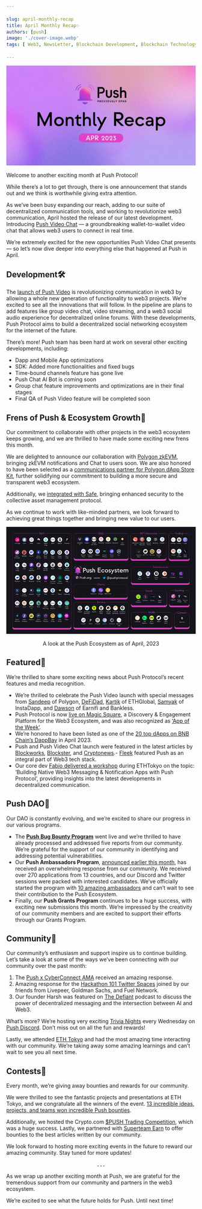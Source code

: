 ```yaml
---

slug: april-monthly-recap
title: April Monthly Recap✨
authors: [push]
image: './cover-image.webp'
tags: [ Web3, NewsLetter, Blockchain Development, Blockchain Technology]

---
```


![Cover image of April Monthly Recap✨](./cover-image.webp)

Welcome to another exciting month at Push Protocol!

While there’s a lot to get through, there is one announcement that stands out and we think is worthwhile giving extra attention.

<!--truncate-->

As we’ve been busy expanding our reach, adding to our suite of decentralized communication tools, and working to revolutionize web3 communication, April hosted the release of our latest development. Introducing [Push Video Chat](https://twitter.com/pushprotocol/status/1646483829287182339) — a groundbreaking wallet-to-wallet video chat that allows web3 users to connect in real time.

We’re extremely excited for the new opportunities Push Video Chat presents — so let’s now dive deeper into everything else that happened at Push in April.

## Development🛠️

The [launch of Push Video](https://medium.com/push-protocol/push-launches-wallet-to-wallet-video-chat-3240f3c6bf8) is revolutionizing communication in web3 by allowing a whole new generation of functionality to web3 projects. We’re excited to see all the innovations that will follow. In the pipeline are plans to add features like group video chat, video streaming, and a web3 social audio experience for decentralized online forums. With these developments, Push Protocol aims to build a decentralized social networking ecosystem for the internet of the future.

There’s more! Push team has been hard at work on several other exciting developments, including:

- Dapp and Mobile App optimizations
- SDK: Added more functionalities and fixed bugs
- Time-bound channels feature has gone live
- Push Chat AI Bot is coming soon
- Group chat feature improvements and optimizations are in their final stages
- Final QA of Push Video feature will be completed soon

## Frens of Push & Ecosystem Growth🌱

Our commitment to collaborate with other projects in the web3 ecosystem keeps growing, and we are thrilled to have made some exciting new frens this month.

We are delighted to announce our collaboration with [Polygon zkEVM](https://twitter.com/pushprotocol/status/1640396503029104640?s=20), bringing zkEVM notifications and Chat to users soon. We are also honored to have been selected as a [communications partner for Polygon dApp Store Kit](https://twitter.com/pushprotocol/status/1646621032420196353), further solidifying our commitment to building a more secure and transparent web3 ecosystem.

Additionally, we [integrated with Safe](https://twitter.com/pushprotocol/status/1646182889632018432), bringing enhanced security to the collective asset management protocol.

As we continue to work with like-minded partners, we look forward to achieving great things together and bringing new value to our users.

![Ecosystem](./image-1.webp)
<center>A look at the Push Ecosystem as of April, 2023</center>

## Featured📰

We’re thrilled to share some exciting news about Push Protocol’s recent features and media recognition.

- We’re thrilled to celebrate the Push Video launch with special messages from [Sandeep](https://twitter.com/pushprotocol/status/1648390010444324871?s=20) of Polygon, [DeFiDad](https://twitter.com/pushprotocol/status/1649095591060815892?s=20), [Kartik](https://twitter.com/pushprotocol/status/1648733201618042898?s=20) of ETHGlobal, [Samyak](https://twitter.com/pushprotocol/status/1649820359280017409?s=20) of InstaDapp, and [Dawson](https://twitter.com/pushprotocol/status/1649442872486182912?s=20) of Earnifi and Bankless.
- Push Protocol is now [live on Magic Square](https://twitter.com/pushprotocol/status/1641771423411699717?s=20), a Discovery & Engagement Platform for the Web3 Ecosystem, and was also recognized as [‘App of the Week’](https://twitter.com/pushprotocol/status/1647869769138184193?s=20).
- We’re honored to have been listed as one of the [20 top dApps on BNB Chain’s DappBay](https://twitter.com/pushprotocol/status/1646911286603554817?s=20) in April 2023.
- Push and Push Video Chat launch were featured in the latest articles by [Blockworks](https://twitter.com/pushprotocol/status/1646936356554194946?s=20), [Blockster](https://twitter.com/pushprotocol/status/1647268544063721473?s=20), and [Cryptonews](https://twitter.com/pushprotocol/status/1647630940108206080?s=20).- [Fleek](https://twitter.com/pushprotocol/status/1649004992227954688?s=20) featured Push as an integral part of Web3 tech stack.
- Our core dev [Fabio delivered a workshop](https://twitter.com/ETHGlobal/status/1646823876880416769?s=20) during ETHTokyo on the topic: ‘Building Native Web3 Messaging & Notification Apps with Push Protocol’, providing insights into the latest developments in decentralized communication.

## Push DAO🤝

Our DAO is constantly evolving, and we’re excited to share our progress in our various programs.

- The <a href="https://twitter.com/Push_DAO/status/1640749633746993167"><b>Push Bug Bounty Program</b></a> went live and we’re thrilled to have already processed and addressed five reports from our community. We’re grateful for the support of our community in identifying and addressing potential vulnerabilities.
- Our <b>Push Ambassadors Program</b>, [announced earlier this month](https://twitter.com/pushprotocol/status/1641425465192660997), has received an overwhelming response from our community. We received over 270 applications from 13 countries, and our Discord and Twitter sessions were packed with interested candidates. We’ve officially started the program with [10 amazing ambassadors](https://twitter.com/pushprotocol/status/1653066991928852480) and can’t wait to see their contribution to the Push Ecosystem.
- Finally, our <b>Push Grants Program</b> continues to be a huge success, with exciting new submissions this month. We’re impressed by the creativity of our community members and are excited to support their efforts through our Grants Program.

## Community💜

Our community’s enthusiasm and support inspire us to continue building. Let’s take a look at some of the ways we’ve been connecting with our community over the past month:

1. The [Push x CyberConnect AMA](https://twitter.com/pushprotocol/status/1641800699049570306?s=20) received an amazing response.
2. Amazing response for the [Hackathon 101 Twitter Spaces](https://twitter.com/pushprotocol/status/1643218238573035523?s=20) joined by our friends from Livepeer, Goldman Sachs, and Fuel Network.
3. Our founder Harsh was featured on [The Defiant](https://twitter.com/DefiantNews/status/1646377694018568198) podcast to discuss the power of decentralized messaging and the intersection between AI and Web3.

What’s more? We’re hosting very exciting [Trivia Nights](https://twitter.com/pushprotocol/status/1648310413006610432?s=20) every Wednesday on [Push Discord](https://discord.com/invite/pushprotocol). Don’t miss out on all the fun and rewards!

Lastly, we attended [ETH Tokyo](https://twitter.com/pushprotocol/status/1646830660001341440) and had the most amazing time interacting with our community. We’re taking away some amazing learnings and can’t wait to see you all next time.

## Contests💸

Every month, we’re giving away bounties and rewards for our community.

We were thrilled to see the fantastic projects and presentations at ETH Tokyo, and we congratulate all the winners of the event. [13 incredible ideas, projects, and teams won incredible Push bounties](https://twitter.com/pushprotocol/status/1648661237998182400?s=20).

Additionally, we hosted the Crypto.com [$PUSH Trading Competition](https://twitter.com/cryptocom/status/1646133273893175297), which was a huge success. Lastly, we partnered with [Superteam Earn](https://twitter.com/pushprotocol/status/1648276918045745152?s=20) to offer bounties to the best articles written by our community.

We look forward to hosting more exciting events in the future to reward our amazing community. Stay tuned for more updates!

<center><b>.   .   .</b></center>

As we wrap up another exciting month at Push, we are grateful for the tremendous support from our community and partners in the web3 ecosystem.

We’re excited to see what the future holds for Push. Until next time!

